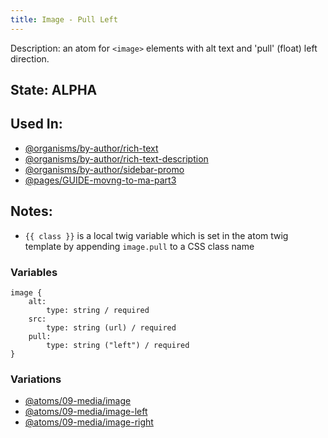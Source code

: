 ```yaml
---
title: Image - Pull Left
---
```

Description: an atom for `<image>` elements with alt text and 'pull' (float) left direction.

## State: ALPHA

## Used In:
- [@organisms/by-author/rich-text](/?p=organisms-rich-text)
- [@organisms/by-author/rich-text-description](/?p=organisms-rich-text-description)
- [@organisms/by-author/sidebar-promo](/?p=organisms-sidebar-promo)
- [@pages/GUIDE-movng-to-ma-part3](/?p=pages-GUIDE-movng-to-ma-part3)

## Notes:
- `{{ class }}` is a local twig variable which is set in the atom twig template by appending `image.pull` to a CSS class name

### Variables
~~~
image {
    alt:
        type: string / required
    src:
        type: string (url) / required
    pull:
        type: string ("left") / required
}
~~~

### Variations
- [@atoms/09-media/image](/?p=atoms-image)
- [@atoms/09-media/image-left](/?p=atoms-image-left)
- [@atoms/09-media/image-right](/?p=atoms-image-right)
